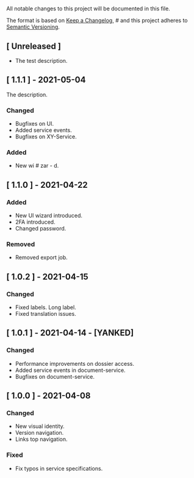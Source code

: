 # <project-name>

All notable changes to this project will be documented in this file.

The format is based on [Keep a Changelog](https://keepachangelog.com/en/1.0.0/), #
and this project adheres to [Semantic Versioning](https://semver.org/spec/v2.0.0.html).

## [ Unreleased ]
- The test description.

## [ 1.1.1 ] - 2021-05-04
The description.

### Changed
- Bugfixes on UI.
- Added service events.
- Bugfixes on XY-Service.

### Added
- New wi # zar - d.

## [ 1.1.0 ] - 2021-04-22
### Added
- New UI wizard introduced.
- 2FA introduced.
- Changed password.

### Removed
- Removed export job.

## [ 1.0.2 ] - 2021-04-15
### Changed
- Fixed labels.
  Long label.
- Fixed translation issues.

## [ 1.0.1 ] - 2021-04-14 - [YANKED]
### Changed
- Performance improvements on dossier access.
- Added service events in document-service.
- Bugfixes on document-service.

## [ 1.0.0 ] - 2021-04-08
### Changed
- New visual identity.
- Version navigation.
- Links top navigation.

### Fixed
- Fix typos in service specifications.
